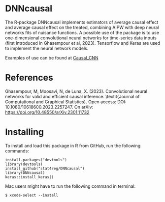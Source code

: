 # DNNcausal 
The R-package DNNcausal implements estimators of average causal effect and average causal effect on the treated,
combining AIPW with deep neural networks fits of nuisance functions.
A possible use of the package is to use one-dimensional convolutional neural networks for time-series data inputs
(first introduced in Ghasempour et al, 2023).
Tensorflow and Keras are used to implement the neural network models.

Examples of use can be found at [Causal_CNN](https://github.com/stat4reg/Causal_CNN)


# References


Ghasempour, M, Moosavi, N, de Luna, X. (2023). Convolutional neural networks for valid and efficient causal inference. \textit{Journal of Computational and Graphical Statistics}. Open access: DOI: 10.1080/10618600.2023.2257247.
On arXiv: https://doi.org/10.48550/arXiv.2301.11732

# Installing

To install and load this package in R from GitHub, run the following commands:
```
install.packages("devtools")
library(devtools) 
install_github("stat4reg/DNNcausal")
library(DNNcausal)
keras::install_keras()
```

Mac users might have to run the following command in terminal:

```
$ xcode-select --install
```
